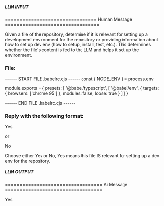 ##### LLM INPUT #####
================================ Human Message =================================

Given a file of the repository, determine if it is relevant for setting up a development environment for the repository or providing information about how to set up dev env (how to setup, install, test, etc.). This determines whether the file's content is fed to the LLM and helps it set up the environment.

### File:
------ START FILE .babelrc.cjs ------
const { NODE_ENV } = process.env

module.exports = {
  presets: [
    '@babel/typescript',
    [
      '@babel/env',
      {
        targets: {
          browsers: ['chrome 95']
        },
        modules: false,
        loose: true
      }
    ]
  ]
}

------ END FILE .babelrc.cjs ------

### Reply with the following format:

<rel>Yes</rel>

or

<rel>No</rel>

Choose either Yes or No, Yes means this file IS relevant for setting up a dev env for the repository.

##### LLM OUTPUT #####
================================== Ai Message ==================================

<rel>Yes</rel>
